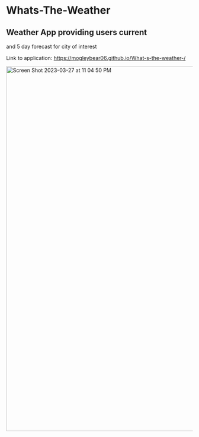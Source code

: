 # Whats-The-Weather

## Weather App providing users current
and 5 day forecast for city of interest

Link to application: https://mogleybear06.github.io/What-s-the-weather-/

<img width="983" alt="Screen Shot 2023-03-27 at 11 04 50 PM" src="https://user-images.githubusercontent.com/44917761/228125389-3b607b2d-da18-4e5e-826c-7fe9540964a4.png">
